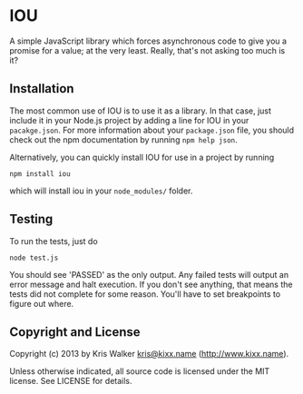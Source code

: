IOU
===

A simple JavaScript library which forces asynchronous code to give you a
promise for a value; at the very least. Really, that's not asking too much is
it?

## Installation
The most common use of IOU is to use it as a library. In that case, just
include it in your Node.js project by adding a line for IOU in your
`pacakge.json`. For more information about your `package.json` file, you should
check out the npm documentation by running `npm help json`.

Alternatively, you can quickly install IOU for use in a project by running

	npm install iou

which will install iou in your `node_modules/` folder.

## Testing
To run the tests, just do

	node test.js

You should see 'PASSED' as the only output. Any failed tests will output an
error message and halt execution. If you don't see anything, that means the
tests did not complete for some reason. You'll have to set breakpoints to
figure out where.

Copyright and License
---------------------
Copyright (c) 2013 by Kris Walker <kris@kixx.name> (http://www.kixx.name).

Unless otherwise indicated, all source code is licensed under the MIT license.
See LICENSE for details.
